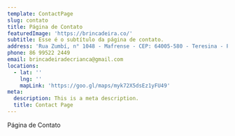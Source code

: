 ```yaml
---
template: ContactPage
slug: contato
title: Página de Contato
featuredImage: 'https://brincadeira.co/'
subtitle: Esse é o subtítulo da página de contato.
address: 'Rua Zumbí, n° 1048 - Mafrense - CEP: 64005-580 - Teresina - PI'
phone: 86 99522 2449
email: brincadeiradecrianca@gmail.com
locations:
  - lat: ''
    lng: ''
    mapLink: 'https://goo.gl/maps/myk72X5dsEz1yFU49'
meta:
  description: This is a meta description.
  title: Contact Page
---
```

Página de Contato
